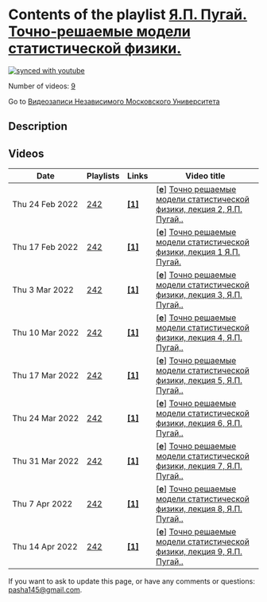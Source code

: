 # Contents of the playlist [Я.П. Пугай. Точно-решаемые модели статистической физики.](https://www.youtube.com/playlist?list=PLp9ABVh6_x4HeCms4ofoIjvhiNwxKSoYn)

[![synced with youtube](https://img.shields.io/github/last-commit/mathphysschool/mathphysschool.github.io/autoupdate1?label=synced%20with%20youtube)](https://github.com/mathphysschool/mathphysschool.github.io/commits/autoupdate1)

Number of videos: [9](#videos)

Go to [Видеозаписи Независимого Московского Университета](../README.md)

## Description



## Videos

|Date|Playlists|Links|Video title|
|---|---|---|---|
| Thu&nbsp;24&nbsp;Feb&nbsp;2022 | [242](../playlists/242 "Я.П. Пугай. Точно-решаемые модели статистической физики.") | [**[1]**](https://ium.mccme.ru/s22/s22-Pugai.html) | [[**e**](https://studio.youtube.com/video/qIIHpTgTWI0/edit "Edit")] [Точно решаемые модели статистической физики, лекция 2, Я.П. Пугай,.](https://www.youtube.com/watch?v=qIIHpTgTWI0&list=PLp9ABVh6_x4HeCms4ofoIjvhiNwxKSoYn "Совместный МФТИ-НМУ спецкурс рекомендован для 3-5 курсов. &#013;Страница курса:&#013;https://ium.mccme.ru/s22/s22-Pugai.html") |
| Thu&nbsp;17&nbsp;Feb&nbsp;2022 | [242](../playlists/242 "Я.П. Пугай. Точно-решаемые модели статистической физики.") | [**[1]**](https://ium.mccme.ru/s22/s22-Pugai.html) | [[**e**](https://studio.youtube.com/video/VHjF9q9-ah0/edit "Edit")] [Точно решаемые модели статистической физики, лекция 1 Я.П. Пугай.](https://www.youtube.com/watch?v=VHjF9q9-ah0&list=PLp9ABVh6_x4HeCms4ofoIjvhiNwxKSoYn "Совместный МФТИ-НМУ спецкурс рекомендован для 3-5 курсов. &#013;Страница курса:&#013;https://ium.mccme.ru/s22/s22-Pugai.html") |
| Thu&nbsp;3&nbsp;Mar&nbsp;2022 | [242](../playlists/242 "Я.П. Пугай. Точно-решаемые модели статистической физики.") | [**[1]**](https://ium.mccme.ru/s22/s22-Pugai.html) | [[**e**](https://studio.youtube.com/video/p2sS3xtAuGA/edit "Edit")] [Точно решаемые модели статистической физики, лекция 3, Я.П. Пугай,.](https://www.youtube.com/watch?v=p2sS3xtAuGA&list=PLp9ABVh6_x4HeCms4ofoIjvhiNwxKSoYn "Совместный МФТИ-НМУ спецкурс рекомендован для 3-5 курсов. &#013;Страница курса:&#013;https://ium.mccme.ru/s22/s22-Pugai.html") |
| Thu&nbsp;10&nbsp;Mar&nbsp;2022 | [242](../playlists/242 "Я.П. Пугай. Точно-решаемые модели статистической физики.") | [**[1]**](https://ium.mccme.ru/s22/s22-Pugai.html) | [[**e**](https://studio.youtube.com/video/7iX2_ydYUuA/edit "Edit")] [Точно решаемые модели статистической физики, лекция 4, Я.П. Пугай,.](https://www.youtube.com/watch?v=7iX2_ydYUuA&list=PLp9ABVh6_x4HeCms4ofoIjvhiNwxKSoYn "Совместный МФТИ-НМУ спецкурс рекомендован для 3-5 курсов. &#013;Страница курса:&#013;https://ium.mccme.ru/s22/s22-Pugai.html") |
| Thu&nbsp;17&nbsp;Mar&nbsp;2022 | [242](../playlists/242 "Я.П. Пугай. Точно-решаемые модели статистической физики.") | [**[1]**](https://ium.mccme.ru/s22/s22-Pugai.html) | [[**e**](https://studio.youtube.com/video/uku8-wAMQyg/edit "Edit")] [Точно решаемые модели статистической физики, лекция 5, Я.П. Пугай,.](https://www.youtube.com/watch?v=uku8-wAMQyg&list=PLp9ABVh6_x4HeCms4ofoIjvhiNwxKSoYn "Совместный МФТИ-НМУ спецкурс рекомендован для 3-5 курсов. &#013;Страница курса:&#013;https://ium.mccme.ru/s22/s22-Pugai.html") |
| Thu&nbsp;24&nbsp;Mar&nbsp;2022 | [242](../playlists/242 "Я.П. Пугай. Точно-решаемые модели статистической физики.") | [**[1]**](https://ium.mccme.ru/s22/s22-Pugai.html) | [[**e**](https://studio.youtube.com/video/NQwgm3wTQUE/edit "Edit")] [Точно решаемые модели статистической физики, лекция 6, Я.П. Пугай,.](https://www.youtube.com/watch?v=NQwgm3wTQUE&list=PLp9ABVh6_x4HeCms4ofoIjvhiNwxKSoYn "Совместный МФТИ-НМУ спецкурс рекомендован для 3-5 курсов. &#013;Страница курса:&#013;https://ium.mccme.ru/s22/s22-Pugai.html") |
| Thu&nbsp;31&nbsp;Mar&nbsp;2022 | [242](../playlists/242 "Я.П. Пугай. Точно-решаемые модели статистической физики.") | [**[1]**](https://ium.mccme.ru/s22/s22-Pugai.html) | [[**e**](https://studio.youtube.com/video/0pweol2UD1I/edit "Edit")] [Точно решаемые модели статистической физики, лекция 7, Я.П. Пугай,.](https://www.youtube.com/watch?v=0pweol2UD1I&list=PLp9ABVh6_x4HeCms4ofoIjvhiNwxKSoYn "Совместный МФТИ-НМУ спецкурс рекомендован для 3-5 курсов. &#013;Страница курса:&#013;https://ium.mccme.ru/s22/s22-Pugai.html") |
| Thu&nbsp;7&nbsp;Apr&nbsp;2022 | [242](../playlists/242 "Я.П. Пугай. Точно-решаемые модели статистической физики.") | [**[1]**](https://ium.mccme.ru/s22/s22-Pugai.html) | [[**e**](https://studio.youtube.com/video/Q6kGTaLcH1g/edit "Edit")] [Точно решаемые модели статистической физики, лекция 8, Я.П. Пугай,.](https://www.youtube.com/watch?v=Q6kGTaLcH1g&list=PLp9ABVh6_x4HeCms4ofoIjvhiNwxKSoYn "Совместный МФТИ-НМУ спецкурс рекомендован для 3-5 курсов. &#013;Страница курса:&#013;https://ium.mccme.ru/s22/s22-Pugai.html") |
| Thu&nbsp;14&nbsp;Apr&nbsp;2022 | [242](../playlists/242 "Я.П. Пугай. Точно-решаемые модели статистической физики.") | [**[1]**](https://ium.mccme.ru/s22/s22-Pugai.html) | [[**e**](https://studio.youtube.com/video/Z--OY3tofTw/edit "Edit")] [Точно решаемые модели статистической физики, лекция 9, Я.П. Пугай,.](https://www.youtube.com/watch?v=Z--OY3tofTw&list=PLp9ABVh6_x4HeCms4ofoIjvhiNwxKSoYn "Совместный МФТИ-НМУ спецкурс рекомендован для 3-5 курсов. &#013;Страница курса:&#013;https://ium.mccme.ru/s22/s22-Pugai.html") |


 If you want to ask to update this page, or have any comments or questions: <pasha145@gmail.com>.